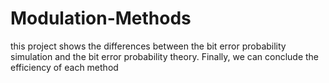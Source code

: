 # Modulation-Methods
this project shows the differences between the bit error probability simulation and the bit error probability theory. Finally, we can conclude the efficiency of each method
